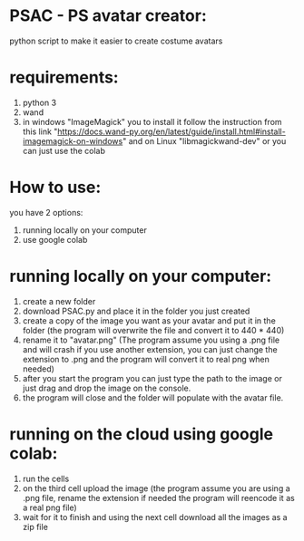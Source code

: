 # PSAC - PS avatar creator:
python script to make it easier to create costume avatars
# requirements:
1. python 3
2. wand
3. in windows "ImageMagick" you to install it follow the instruction from this link "https://docs.wand-py.org/en/latest/guide/install.html#install-imagemagick-on-windows" and on Linux "libmagickwand-dev" or you can just use the colab
# How to use:
you have 2 options:
1. running locally on your computer
2. use google colab
# running locally on your computer:
1. create a new folder
2. download PSAC.py and place it in the folder you just created
3. create a copy of the image you want as your avatar and put it in the folder (the program will overwrite the file and convert it to 440 * 440)
4. rename it to "avatar.png" (The program assume you using a .png file and will crash if you use another extension, you can just change the extension to .png and the program will convert it to real png when needed)
5. after you start the program you can just type the path to the image or just drag and drop the image on the console.
6. the program will close and the folder will populate with the avatar file.
# running on the cloud using google colab:
1. run the cells
2. on the third cell upload the image (the program assume you are using a .png file, rename the extension if needed the program will reencode it as a real png file)
3. wait for it to finish and using the next cell download all the images as a zip file
